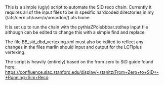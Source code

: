 This is a simple (ugly) script to automate the SiD reco chain. Currently it requires all of the input files to be in spesific hardcoded directories in my (/afs/cern.ch/user/o/oreardon/) afs home.

It is set up to run the chain with the pythiaZPolebbbar.stdhep input file although can be edited to change this with a simple find and replace.

The file BB_sid_dbd_vertexing.xml must also be edited to reflect any changes in the files marlin should input and output for the LCFIplus vertexing.

The script is heavily (entirely) based on the from zero to SiD guide found here: https://confluence.slac.stanford.edu/display/~stanitz/From+Zero+to+SiD+-+Running+Sim+Reco